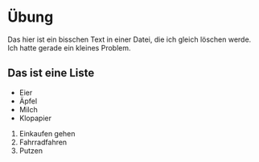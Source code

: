 # Übung

Das hier ist ein bisschen Text in einer Datei, die ich gleich löschen werde. Ich hatte gerade ein kleines Problem.

## Das ist eine Liste

- Eier
- Äpfel
- Milch
- Klopapier

1. Einkaufen gehen
2. Fahrradfahren
3. Putzen
